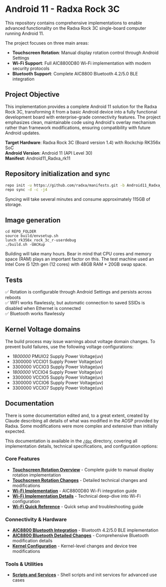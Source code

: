 # Android 11 - Radxa Rock 3C

This repository contains comprehensive implementations to enable advanced functionality on the Radxa Rock 3C single-board computer running Android 11. 

The project focuses on three main areas:

- **Touchscreen Rotation**: Manual display rotation control through Android Settings
- **Wi-Fi Support**: Full AIC8800D80 Wi-Fi implementation with modern security protocols
- **Bluetooth Support**: Complete AIC8800 Bluetooth 4.2/5.0 BLE integration

## Project Objective

This implementation provides a complete Android 11 solution for the Radxa Rock 3C, transforming it from a basic Android device into a fully functional development board with enterprise-grade connectivity features. The project emphasizes clean, maintainable code using Android's overlay mechanism rather than framework modifications, ensuring compatibility with future Android updates.

**Target Hardware**: Radxa Rock 3C (Board version 1.4) with Rockchip RK356x SoC  
**Android Version**: Android 11 (API Level 30)  
**Manifest**: Android11_Radxa_rk11


## Repository initialization and sync

```bash
repo init -u https://github.com/radxa/manifests.git -b Android11_Radxa_rk11 -m rockchip-r-release.xml
repo sync -d -c -j4
```
Syncing will take several minutes and consume approximately 115GB of storage.


## Image generation

```
cd REPO_FOLDER
source build/envsetup.sh
lunch rk356x_rock_3c_r-userdebug
./build.sh -UACKup

```
Building will take many hours. Bear in mind that CPU cores and memory space (RAM) plays an important factor on this.
The test machine used an Intel Core i5 12th gen (12 cores) with 48GB RAM + 20GB swap space.


## Tests

✅  Rotation is configurable through Android Settings and persists across reboots   
✅  WIFI works flawlessly, but automatic connection to saved SSIDs is disabled when Ethernet is connected   
✅  Bluetooth works flawlessly

## Kernel Voltage domains

The build process may issue warnings about voltage domain changes. To prevent build failures, use the following voltage configurations:
- *1800000* PMUIO2 Supply Power Voltage(uv)
- 3300000 VCCIO1 Supply Power Voltage(uv)
- 3300000 VCCIO3 Supply Power Voltage(uv)
- *1800000* VCCIO4 Supply Power Voltage(uv)
- 3300000 VCCIO5 Supply Power Voltage(uv)
- 3300000 VCCIO6 Supply Power Voltage(uv)
- 3300000 VCCIO7 Supply Power Voltage(uv)

## Documentation

There is some documentation edited and, to a great extent, created by Claude describing all details of what was modified in the AOSP provided by Radxa.
Some modifications were more complex and extensive than initially expected.

This documentation is available in the [`/doc`](./doc/) directory, covering all implementation details, technical specifications, and configuration options:

### Core Features
- **[Touchscreen Rotation Overview](./doc/TOUCHESCREEN_OVERVIEW.md)** - Complete guide to manual display rotation implementation
- **[Touchscreen Rotation Changes](./doc/TOUCHSCREEN_ROTATION_CHANGES.md)** - Detailed technical changes and modifications
- **[Wi-Fi Implementation](./doc/WIFI_IMPLEMENTATION.md)** - AIC8800D80 Wi-Fi integration guide
- **[Wi-Fi Implementation Details](./doc/WIFI_IMPLEMENTATION_DETAILS.md)** - Technical deep-dive into Wi-Fi configuration
- **[Wi-Fi Quick Reference](./doc/WIFI_QUICK_REFERENCE.md)** - Quick setup and troubleshooting guide

### Connectivity & Hardware
- **[AIC8800 Bluetooth Integration](./doc/AIC8800_BLUETOOTH_INTEGRATION.md)** - Bluetooth 4.2/5.0 BLE implementation
- **[AIC8800 Bluetooth Detailed Changes](./doc/AIC8800_BLUETOOTH_DETAILED_CHANGES.md)** - Comprehensive Bluetooth modification details
- **[Kernel Configuration](./doc/KERNEL_CONFIGURATION.md)** - Kernel-level changes and device tree modifications

### Tools & Utilities
- **[Scripts and Services](./doc/SCRIPTS_SERVICES.md)** - Shell scripts and init services for advanced use cases





